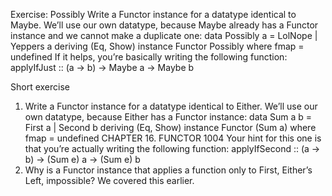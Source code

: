 Exercise: Possibly
Write a Functor instance for a datatype identical to Maybe. We’ll
use our own datatype, because Maybe already has a Functor instance and we cannot make a duplicate one:
data Possibly a =
LolNope
| Yeppers a
deriving (Eq, Show)
instance Functor Possibly where
fmap = undefined
If it helps, you’re basically writing the following function:
applyIfJust :: (a -> b)
-> Maybe a
-> Maybe b

Short exercise
1. Write a Functor instance for a datatype identical to Either.
We’ll use our own datatype, because Either has a Functor
instance:
data Sum a b =
First a
| Second b
deriving (Eq, Show)
instance Functor (Sum a) where
fmap = undefined
CHAPTER 16. FUNCTOR 1004
Your hint for this one is that you’re actually writing the
following function:
applyIfSecond :: (a -> b)
-> (Sum e) a
-> (Sum e) b
2. Why is a Functor instance that applies a function only to
First, Either’s Left, impossible? We covered this earlier.